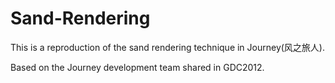 # Sand-Rendering
This is a reproduction of the sand rendering technique in Journey(风之旅人).


Based on the Journey development team shared in GDC2012.
